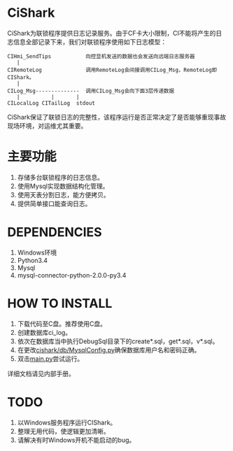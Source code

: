# CiShark

CiShark为联锁程序提供日志记录服务。由于CF卡大小限制，CI不能将产生的日志信息全部记录下来，我们对联锁程序使用如下日志模型：

    CIHmi_SendTips           向控显机发送的数据也会发送向远端日志服务器
       |
    CIRemoteLog              调用RemoteLog会间接调用CILog_Msg，RemoteLog即CIShark。
       |
    CILog_Msg--------------  调用CILog_Msg会向下面3层传递数据
       |          |       |
    CILocalLog CITailLog  stdout

CiShark保证了联锁日志的完整性，该程序运行是否正常决定了是否能够重现事故现场环境，对运维尤其重要。

# 主要功能

1. 存储多台联锁程序的日志信息。
2. 使用Mysql实现数据结构化管理。
3. 使用天表分割日志，能方便拷贝。
4. 提供简单接口能查询日志。

# DEPENDENCIES

1. Windows环境
2. Python3.4
3. Mysql
4. mysql-connector-python-2.0.0-py3.4

# HOW TO INSTALL

1. 下载代码至C盘。推荐使用C盘。
2. 创建数据库ci_log。
3. 依次在数据库当中执行DebugSql目录下的create\*.sql，get\*.sql，v\*.sql。
4. 在更改[cishark/db/MysqlConfig.py](cishark/db/MysqlConfig.py)确保数据库用户名和密码正确。
5. 双击[main.py](main.py)尝试运行。

详细文档请见内部手册。

# TODO

1. 以Windows服务程序运行CIShark。
2. 整理无用代码，使逻辑更加清晰。
3. 请解决有时Windows开机不能启动的bug。

